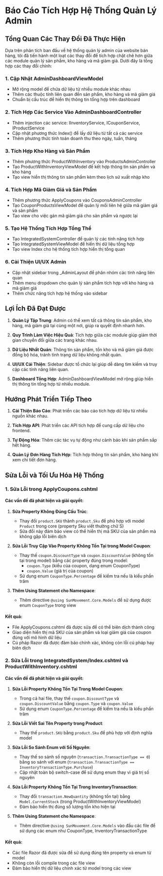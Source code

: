 # Báo Cáo Tích Hợp Hệ Thống Quản Lý Admin

## Tổng Quan Các Thay Đổi Đã Thực Hiện

Dựa trên phân tích ban đầu về hệ thống quản lý admin của website bán hàng, tôi đã tiến hành một loạt các thay đổi để tích hợp chặt chẽ hơn giữa các module quản lý sản phẩm, kho hàng và mã giảm giá. Dưới đây là tổng hợp các thay đổi chính:

### 1. Cập Nhật AdminDashboardViewModel
- Mở rộng model để chứa dữ liệu từ nhiều module khác nhau
- Thêm các thuộc tính liên quan đến sản phẩm, kho hàng và mã giảm giá
- Chuẩn bị cấu trúc để hiển thị thông tin tổng hợp trên dashboard

### 2. Tích Hợp Các Service Vào AdminDashboardController
- Thêm injection các service: IInventoryService, ICouponService, IProductService
- Cập nhật phương thức Index() để lấy dữ liệu từ tất cả các service
- Thêm phương thức tính toán doanh thu theo ngày, tuần, tháng

### 3. Tích Hợp Kho Hàng và Sản Phẩm
- Thêm phương thức ProductWithInventory vào ProductsAdminController
- Tạo ProductWithInventoryViewModel để kết hợp thông tin sản phẩm và kho hàng
- Tạo view hiển thị thông tin sản phẩm kèm theo lịch sử xuất nhập kho

### 4. Tích Hợp Mã Giảm Giá và Sản Phẩm
- Thêm phương thức ApplyCoupons vào CouponsAdminController
- Tạo CouponProductsViewModel để quản lý mối liên hệ giữa mã giảm giá và sản phẩm
- Tạo view cho việc gán mã giảm giá cho sản phẩm và ngược lại

### 5. Tạo Hệ Thống Tích Hợp Tổng Thể
- Tạo IntegratedSystemController để quản lý các tính năng tích hợp
- Tạo IntegratedSystemViewModel để hiển thị dữ liệu tổng hợp
- Tạo view Index cho hệ thống tích hợp hiển thị tổng quan

### 6. Cải Thiện UI/UX Admin
- Cập nhật sidebar trong _AdminLayout để phân nhóm các tính năng liên quan
- Thêm menu dropdown cho quản lý sản phẩm tích hợp với kho hàng và mã giảm giá
- Thêm chức năng tích hợp hệ thống vào sidebar

## Lợi Ích Đã Đạt Được

1. **Quản Lý Tập Trung**: Admin có thể xem tất cả thông tin sản phẩm, kho hàng, mã giảm giá tại cùng một nơi, giúp ra quyết định nhanh hơn.

2. **Quy Trình Làm Việc Hiệu Quả**: Tích hợp giữa các module giúp giảm thời gian chuyển đổi giữa các trang khác nhau.

3. **Dữ Liệu Nhất Quán**: Thông tin sản phẩm, tồn kho và mã giảm giá được đồng bộ hóa, tránh tình trạng dữ liệu không nhất quán.

4. **UI/UX Cải Thiện**: Sidebar được tổ chức lại giúp dễ dàng tìm kiếm và truy cập các tính năng liên quan.

5. **Dashboard Tổng Hợp**: AdminDashboardViewModel mở rộng giúp hiển thị thông tin tổng hợp từ nhiều module.

## Hướng Phát Triển Tiếp Theo

1. **Cải Thiện Báo Cáo**: Phát triển các báo cáo tích hợp dữ liệu từ nhiều nguồn khác nhau.

2. **Tích Hợp API**: Phát triển các API tích hợp để cung cấp dữ liệu cho frontend.

3. **Tự Động Hóa**: Thêm các tác vụ tự động như cảnh báo khi sản phẩm sắp hết hàng.

4. **Quản Lý Đơn Hàng Tích Hợp**: Tích hợp thông tin sản phẩm, kho hàng khi xem chi tiết đơn hàng.

## Sửa Lỗi và Tối Ưu Hóa Hệ Thống

### 1. Sửa Lỗi trong ApplyCoupons.cshtml

#### Các vấn đề đã phát hiện và giải quyết:

1. **Sửa Property Không Đúng Cấu Trúc**:
   - Thay đổi `product.SKU` thành `product.Sku` để phù hợp với model `Product` trong core (property Sku viết thường chữ S)
   - Sửa đổi này đảm bảo view có thể hiển thị mã SKU của sản phẩm mà không gặp lỗi biên dịch

2. **Sửa Lỗi Truy Cập Vào Property Không Tồn Tại trong Model Coupon**:
   - Thay thế `coupon.DiscountType` và `coupon.DiscountValue` (không tồn tại trong model) bằng các property đúng trong model:
     - `coupon.Type` (kiểu của coupon, dạng enum CouponType)
     - `coupon.Value` (giá trị của coupon)
   - Sử dụng enum `CouponType.Percentage` để kiểm tra nếu là kiểu phần trăm

3. **Thêm Using Statement cho Namespace**:
   - Thêm directive `@using SunMovement.Core.Models` để sử dụng được enum `CouponType` trong view

#### Kết quả:
- File ApplyCoupons.cshtml đã được sửa để có thể biên dịch thành công
- Giao diện hiển thị mã SKU của sản phẩm và loại giảm giá của coupon đúng với mô hình dữ liệu
- Cú pháp Razor đã được đảm bảo chính xác, không còn lỗi cú pháp hay biên dịch

### 2. Sửa Lỗi trong IntegratedSystem/Index.cshtml và ProductWithInventory.cshtml

#### Các vấn đề đã phát hiện và giải quyết:

1. **Sửa Lỗi Property Không Tồn Tại Trong Model Coupon**:
   - Trong cả hai file, thay thế `coupon.DiscountType` và `coupon.DiscountValue` bằng `coupon.Type` và `coupon.Value`
   - Sử dụng enum `CouponType.Percentage` để kiểm tra nếu là kiểu phần trăm

2. **Sửa Lỗi Viết Sai Tên Property trong Product**:
   - Thay thế `product.SKU` bằng `product.Sku` để phù hợp với định nghĩa model

3. **Sửa Lỗi So Sánh Enum với Số Nguyên**:
   - Thay thế so sánh số nguyên (`transaction.TransactionType == 0`) bằng so sánh với enum (`transaction.TransactionType == InventoryTransactionType.Purchase`)
   - Cập nhật toàn bộ switch-case để sử dụng enum thay vì giá trị số nguyên

4. **Sửa Lỗi Property Không Tồn Tại Trong InventoryTransaction**:
   - Thay đổi `transaction.NewQuantity` (không tồn tại) bằng `Model.CurrentStock` (trong ProductWithInventoryViewModel)
   - Đảm bảo hiển thị đúng số lượng tồn kho hiện tại

5. **Thêm Using Statement cho Namespace**:
   - Thêm directive `@using SunMovement.Core.Models` vào đầu các file để sử dụng các enum như CouponType, InventoryTransactionType

#### Kết quả:
- Các file Razor đã được sửa để sử dụng đúng tên property và enum từ model
- Không còn lỗi compile trong các file view
- Đảm bảo hiển thị dữ liệu chính xác từ model trong các view

